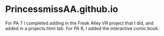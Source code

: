 # PrincessmissAA.github.io

For PA 7 I completed adding in the Freak Alley VR project that I did, and added in a projects.html tab.
For PA 8, I added the interactive comic book.